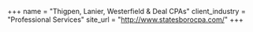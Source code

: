+++
name = "Thigpen, Lanier, Westerfield & Deal CPAs"
client_industry = "Professional Services"
site_url = "http://www.statesborocpa.com/"
+++